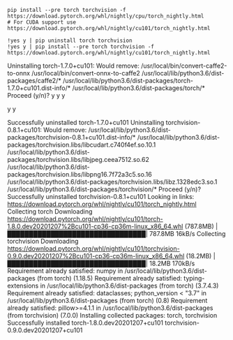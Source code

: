 

<!--
 * @version:
 * @Author:  StevenJokess https://github.com/StevenJokess
 * @Date: 2020-12-07 22:37:38
 * @LastEditors:  StevenJokess https://github.com/StevenJokess
 * @LastEditTime: 2020-12-07 22:42:13
 * @Description:
 * @TODO::
 * @Reference:https://pytorch.org/tutorials/intermediate/quantized_transfer_learning_tutorial.html
 * https://colab.research.google.com/github/pytorch/tutorials/blob/gh-pages/_downloads/quantized_transfer_learning_tutorial.ipynb#scrollTo=RNyQYNhnrW21
-->

```
pip install --pre torch torchvision -f https://download.pytorch.org/whl/nightly/cpu/torch_nightly.html
# For CUDA support use https://download.pytorch.org/whl/nightly/cu101/torch_nightly.html
```

```jupyter
!yes y | pip uninstall torch torchvision
!yes y | pip install --pre torch torchvision -f https://download.pytorch.org/whl/nightly/cu101/torch_nightly.html
```

Uninstalling torch-1.7.0+cu101:
  Would remove:
    /usr/local/bin/convert-caffe2-to-onnx
    /usr/local/bin/convert-onnx-to-caffe2
    /usr/local/lib/python3.6/dist-packages/caffe2/*
    /usr/local/lib/python3.6/dist-packages/torch-1.7.0+cu101.dist-info/*
    /usr/local/lib/python3.6/dist-packages/torch/*
Proceed (y/n)? y
y
y

y
y

  Successfully uninstalled torch-1.7.0+cu101
Uninstalling torchvision-0.8.1+cu101:
  Would remove:
    /usr/local/lib/python3.6/dist-packages/torchvision-0.8.1+cu101.dist-info/*
    /usr/local/lib/python3.6/dist-packages/torchvision.libs/libcudart.c740f4ef.so.10.1
    /usr/local/lib/python3.6/dist-packages/torchvision.libs/libjpeg.ceea7512.so.62
    /usr/local/lib/python3.6/dist-packages/torchvision.libs/libpng16.7f72a3c5.so.16
    /usr/local/lib/python3.6/dist-packages/torchvision.libs/libz.1328edc3.so.1
    /usr/local/lib/python3.6/dist-packages/torchvision/*
Proceed (y/n)?   Successfully uninstalled torchvision-0.8.1+cu101
Looking in links: https://download.pytorch.org/whl/nightly/cu101/torch_nightly.html
Collecting torch
  Downloading https://download.pytorch.org/whl/nightly/cu101/torch-1.8.0.dev20201207%2Bcu101-cp36-cp36m-linux_x86_64.whl (787.8MB)
     |████████████████████████████████| 787.8MB 16kB/s
Collecting torchvision
  Downloading https://download.pytorch.org/whl/nightly/cu101/torchvision-0.9.0.dev20201207%2Bcu101-cp36-cp36m-linux_x86_64.whl (18.2MB)
     |████████████████████████████████| 18.2MB 170kB/s
Requirement already satisfied: numpy in /usr/local/lib/python3.6/dist-packages (from torch) (1.18.5)
Requirement already satisfied: typing-extensions in /usr/local/lib/python3.6/dist-packages (from torch) (3.7.4.3)
Requirement already satisfied: dataclasses; python_version < "3.7" in /usr/local/lib/python3.6/dist-packages (from torch) (0.8)
Requirement already satisfied: pillow>=4.1.1 in /usr/local/lib/python3.6/dist-packages (from torchvision) (7.0.0)
Installing collected packages: torch, torchvision
Successfully installed torch-1.8.0.dev20201207+cu101 torchvision-0.9.0.dev20201207+cu101
